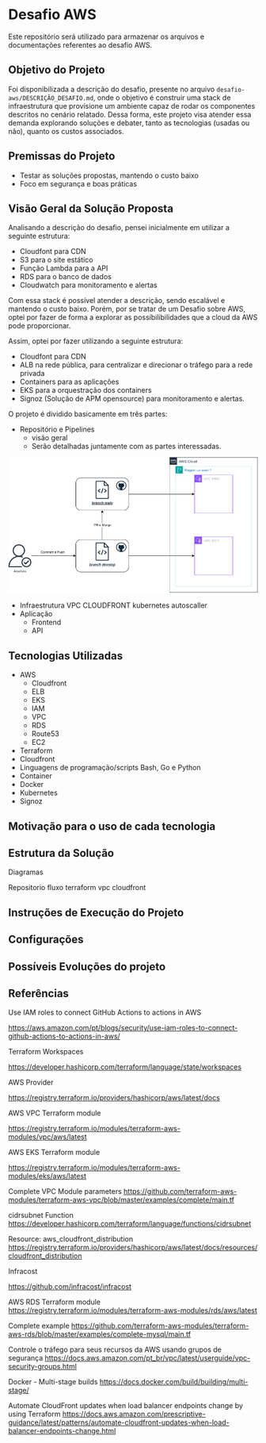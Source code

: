 # Desafio AWS

Este repositório será utilizado para armazenar os arquivos e documentações referentes ao desafio AWS.


## Objetivo do Projeto

Foi disponibilizada a descrição do desafio, presente no arquivo `desafio-aws/DESCRIÇÃO_DESAFIO.md`, onde o objetivo é construir uma stack de infraestrutura que provisione um ambiente capaz de rodar os componentes descritos no cenário relatado. Dessa forma, este projeto visa atender essa demanda explorando soluções e debater, tanto as tecnologias (usadas ou não), quanto os custos associados.




## Premissas do Projeto

- Testar as soluções propostas, mantendo o custo baixo
- Foco em segurança e boas práticas


## Visão Geral da Solução Proposta


Analisando a descrição do desafio, pensei inicialmente em utilizar a seguinte estrutura:

- Cloudfont para CDN
- S3 para o site estático
- Função Lambda para a API
- RDS para o banco de dados
- Cloudwatch para monitoramento e alertas

Com essa stack é possível atender a descrição, sendo escalável e mantendo o custo baixo. Porém, por se tratar de um Desafio sobre AWS, optei por fazer de forma a explorar as possíbilibilidades que a cloud da AWS pode proporcionar.

Assim, optei por fazer utilizando a seguinte estrutura:

- Cloudfont para CDN
- ALB na rede pública, para centralizar e direcionar o tráfego para a rede privada
- Containers para as aplicações
- EKS para a orquestração dos containers
- Signoz (Solução de APM opensource) para monitoramento e alertas.


O projeto é dividido basicamente em três partes:

- Repositório e Pipelines
    - visão geral
    - Serão detalhadas juntamente com as partes interessadas.

![repositorio](img/repository.drawio.png)


- Infraestrutura
    VPC
    CLOUDFRONT
    kubernetes
        autoscaller
- Aplicação
    - Frontend
    - API

## Tecnologias Utilizadas

- AWS
    - Cloudfront
    - ELB
    - EKS
    - IAM
    - VPC
    - RDS
    - Route53
    - EC2
- Terraform
- Cloudfront
- Linguagens de programação/scripts Bash, Go e Python
- Container
- Docker
- Kubernetes
- Signoz

## Motivação para o uso de cada tecnologia




## Estrutura da Solução

Diagramas

Repositorio
fluxo terraform
vpc
cloudfront

## Instruções de Execução do Projeto


## Configurações



## Possíveis Evoluções do projeto



## Referências


Use IAM roles to connect GitHub Actions to actions in AWS

https://aws.amazon.com/pt/blogs/security/use-iam-roles-to-connect-github-actions-to-actions-in-aws/


Terraform Workspaces

https://developer.hashicorp.com/terraform/language/state/workspaces


AWS Provider

https://registry.terraform.io/providers/hashicorp/aws/latest/docs


AWS VPC Terraform module

https://registry.terraform.io/modules/terraform-aws-modules/vpc/aws/latest


AWS EKS Terraform module

https://registry.terraform.io/modules/terraform-aws-modules/eks/aws/latest


Complete VPC Module parameters
https://github.com/terraform-aws-modules/terraform-aws-vpc/blob/master/examples/complete/main.tf


cidrsubnet Function
https://developer.hashicorp.com/terraform/language/functions/cidrsubnet



Resource: aws_cloudfront_distribution
https://registry.terraform.io/providers/hashicorp/aws/latest/docs/resources/cloudfront_distribution

Infracost

https://github.com/infracost/infracost



AWS RDS Terraform module
https://registry.terraform.io/modules/terraform-aws-modules/rds/aws/latest

Complete example
https://github.com/terraform-aws-modules/terraform-aws-rds/blob/master/examples/complete-mysql/main.tf


Controle o tráfego para seus recursos da AWS usando grupos de segurança
https://docs.aws.amazon.com/pt_br/vpc/latest/userguide/vpc-security-groups.html


Docker - Multi-stage builds
https://docs.docker.com/build/building/multi-stage/


Automate CloudFront updates when load balancer endpoints change by using Terraform
https://docs.aws.amazon.com/prescriptive-guidance/latest/patterns/automate-cloudfront-updates-when-load-balancer-endpoints-change.html